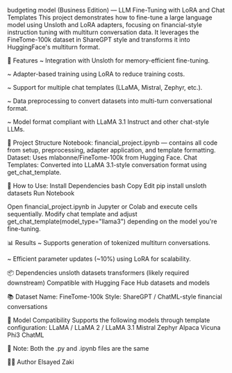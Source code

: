 budgeting model (Business Edition) — LLM Fine-Tuning with LoRA and Chat Templates
This project demonstrates how to fine-tune a large language model using Unsloth and LoRA adapters, focusing on financial-style instruction tuning with multiturn conversation data. 
It leverages the FineTome-100k dataset in ShareGPT style and transforms it into HuggingFace's multiturn format.


🔧 Features
~ Integration with Unsloth for memory-efficient fine-tuning.

~ Adapter-based training using LoRA to reduce training costs.

~ Support for multiple chat templates (LLaMA, Mistral, Zephyr, etc.).

~ Data preprocessing to convert datasets into multi-turn conversational format.

~ Model format compliant with LLaMA 3.1 Instruct and other chat-style LLMs.


📁 Project Structure
Notebook: financial_project.ipynb — contains all code from setup, preprocessing, adapter application, and template formatting.
Dataset: Uses mlabonne/FineTome-100k from Hugging Face.
Chat Templates: Converted into LLaMA 3.1-style conversation format using get_chat_template.



🚀 How to Use:
Install Dependencies
bash
Copy
Edit
pip install unsloth datasets
Run Notebook

Open financial_project.ipynb in Jupyter or Colab and execute cells sequentially.
Modify chat template and adjust get_chat_template(model_type="llama3") depending on the model you're fine-tuning.


📊 Results
~ Supports generation of tokenized multiturn conversations.

~ Efficient parameter updates (~10%) using LoRA for scalability.


📦 Dependencies
unsloth
datasets
transformers (likely required downstream)
Compatible with Hugging Face Hub datasets and models


📚 Dataset
Name: FineTome-100k
Style: ShareGPT / ChatML-style financial conversations


🧠 Model Compatibility
Supports the following models through template configuration:
LLaMA / LLaMA 2 / LLaMA 3.1
Mistral
Zephyr
Alpaca
Vicuna
Phi3
ChatML


📝 Note:
Both the .py and .ipynb files are the same


🧑‍💻 Author
Elsayed Zaki 
